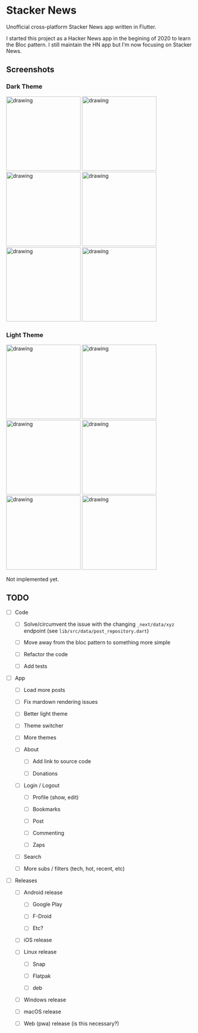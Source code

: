 # Stacker News

Unofficial cross-platform Stacker News app written in Flutter.

I started this project as a Hacker News app in the begining of 2020 to learn the Bloc pattern. I still maintain the HN app but I'm now focusing on Stacker News.

## Screenshots

### Dark Theme

<p float="left">
  <img src="./screenshots/dark/top_dark1.jpeg" alt="drawing" width="200"/>
  <img src="./screenshots/dark/bitcoin_dark1.jpeg" alt="drawing" width="200"/>
  <img src="./screenshots/dark/nostr_dark1.jpeg" alt="drawing" width="200"/>
  <img src="./screenshots/dark/jobs_dark1.jpeg" alt="drawing" width="200"/>
  <img src="./screenshots/dark/comments_dark1.jpeg" alt="drawing" width="200"/>
  <img src="./screenshots/dark/comments_dark2.jpeg" alt="drawing" width="200"/>
</p>

### Light Theme

<p float="left">
  <img src="./screenshots/light/top_light1.jpeg" alt="drawing" width="200"/>
  <img src="./screenshots/light/bitcoin_light1.jpeg" alt="drawing" width="200"/>
  <img src="./screenshots/light/nostr_light1.jpeg" alt="drawing" width="200"/>
  <img src="./screenshots/light/jobs_light1.jpeg" alt="drawing" width="200"/>
  <img src="./screenshots/light/comments_light1.jpeg" alt="drawing" width="200"/>
  <img src="./screenshots/light/comments_light2.jpeg" alt="drawing" width="200"/>
</p>

Not implemented yet.

## TODO

- [ ] Code

  - [ ] Solve/circumvent the issue with the changing `_next/data/xyz` endpoint (see `lib/src/data/post_repository.dart`)

  - [ ] Move away from the bloc pattern to something more simple

  - [ ] Refactor the code

  - [ ] Add tests

- [ ] App

  - [ ] Load more posts

  - [ ] Fix mardown rendering issues

  - [ ] Better light theme

  - [ ] Theme switcher

  - [ ] More themes

  - [ ] About

    - [ ] Add link to source code

    - [ ] Donations

  - [ ] Login / Logout

    - [ ] Profile (show, edit)

    - [ ] Bookmarks

    - [ ] Post

    - [ ] Commenting

    - [ ] Zaps

  - [ ] Search

  - [ ] More subs / filters (tech, hot, recent, etc)

- [ ] Releases

  - [ ] Android release

    - [ ] Google Play

    - [ ] F-Droid

    - [ ] Etc?

  - [ ] iOS release

  - [ ] Linux release

    - [ ] Snap

    - [ ] Flatpak

    - [ ] deb

  - [ ] Windows release

  - [ ] macOS release

  - [ ] Web (pwa) release (is this necessary?)
